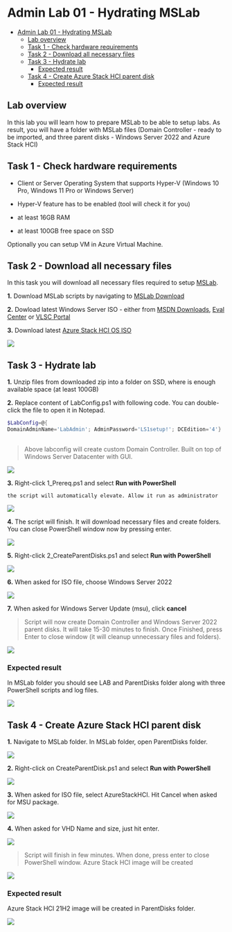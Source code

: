 # Admin Lab 01 - Hydrating MSLab

<!-- TOC -->

- [Admin Lab 01 - Hydrating MSLab](#admin-lab-01---hydrating-mslab)
    - [Lab overview](#lab-overview)
    - [Task 1 - Check hardware requirements](#task-1---check-hardware-requirements)
    - [Task 2 - Download all necessary files](#task-2---download-all-necessary-files)
    - [Task 3 - Hydrate lab](#task-3---hydrate-lab)
        - [Expected result](#expected-result)
    - [Task 4 - Create Azure Stack HCI parent disk](#task-4---create-azure-stack-hci-parent-disk)
        - [Expected result](#expected-result)

<!-- /TOC -->


## Lab overview

In this lab you will learn how to prepare MSLab to be able to setup labs. As result, you will have a folder with MSLab files (Domain Controller - ready to be imported, and three parent disks - Windows Server 2022 and Azure Stack HCI)

## Task 1 - Check hardware requirements

* Client or Server Operating System that supports Hyper-V (Windows 10 Pro, Windows 11 Pro or Windows Server)

* Hyper-V feature has to be enabled (tool will check it for you)

* at least 16GB RAM

* at least 100GB free space on SSD

Optionally you can setup VM in Azure Virtual Machine.

## Task 2 - Download all necessary files

In this task you will download all necessary files required to setup [MSLab](https://aka.ms/mslab).

**1.** Download MSLab scripts by navigating to [MSLab Download](https://aka.ms/mslab/download)

**2.** Dowload latest Windows Server ISO - either from [MSDN Downloads](https://my.visualstudio.com/downloads), [Eval Center](https://www.microsoft.com/en-us/evalcenter/evaluate-windows-server-2022) or [VLSC Portal](https://www.microsoft.com/licensing/servicecenter)

**3.** Download latest [Azure Stack HCI OS ISO](https://azure.microsoft.com/en-us/products/azure-stack/hci/hci-download/)

![](./media/explorer01.png)

## Task 3 - Hydrate lab

**1.** Unzip files from downloaded zip into a folder on SSD, where is enough available space (at least 100GB)

**2.** Replace content of LabConfig.ps1 with following code. You can double-click the file to open it in Notepad.

```PowerShell
$LabConfig=@{ 
DomainAdminName='LabAdmin'; AdminPassword='LS1setup!'; DCEdition='4'}
 
```
> Above labconfig will create custom Domain Controller. Built on top of Windows Server Datacenter with GUI.

![](./media/explorer03.png)

**3.** Right-click 1_Prereq.ps1 and select **Run with PowerShell**

    the script will automatically elevate. Allow it run as administrator

![](./media/explorer04.png)

**4.** The script will finish. It will download necessary files and create folders. You can close PowerShell window now by pressing enter.

![](./media/explorer05.png)

**5.** Right-click 2_CreateParentDisks.ps1 and select **Run with PowerShell**

![](./media/explorer06.png)

**6.** When asked for ISO file, choose Windows Server 2022

![](./media/explorer07.png)

**7.** When asked for Windows Server Update (msu), click **cancel**

> Script will now create Domain Controller and Windows Server 2022 parent disks. It will take 15-30 minutes to finish. Once Finished, press Enter to close window (it will cleanup unnecessary files and folders).

![](./media/powershell01.png)

### Expected result

In MSLab folder you should see LAB and ParentDisks folder along with three PowerShell scripts and log files.

![](./media/explorer09.png)

## Task 4 - Create Azure Stack HCI parent disk

**1.** Navigate to MSLab folder. In MSLab folder, open ParentDisks folder.

![](./media/explorer10.png)

**2.** Right-click on CreateParentDisk.ps1 and select **Run with PowerShell**

![](./media/explorer11.png)

**3.** When asked for ISO file, select AzureStackHCI. Hit Cancel when asked for MSU package.

![](./media/explorer12.png)

**4.** When asked for VHD Name and size, just hit enter.

![](./media/powershell02.png)

> Script will finish in few minutes. When done, press enter to close PowerShell window. Azure Stack HCI image will be created

![](./media/powershell03.png)

### Expected result

Azure Stack HCI 21H2 image will be created in ParentDisks folder.

![](./media/explorer13.png)